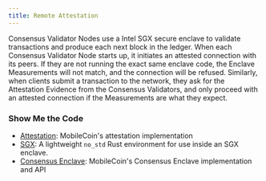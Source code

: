```yaml
---
title: Remote Attestation
---
```

Consensus Validator Nodes use a Intel SGX secure enclave to validate transactions and produce each next block in the 
ledger. When each Consensus Validator Node starts up, it initiates an attested connection with its peers. If they 
are not running the exact same enclave code, the Enclave Measurements will not match, and the connection will be
refused. Similarly, when clients submit a transaction to the network, they ask for the Attestation Evidence from the 
Consensus Validators, and only proceed with an attested connection if the Measurements are what they expect.

### Show Me the Code

* [Attestation](https://github.com/mobilecoinfoundation/mobilecoin/tree/master/attest/core): MobileCoin's attestation implementation
* [SGX](https://github.com/mobilecoinfoundation/mobilecoin/tree/master/sgx): A lightweight `no_std` Rust environment for use inside an SGX enclave.
* [Consensus Enclave](https://github.com/mobilecoinfoundation/mobilecoin/tree/master/consensus/enclave): MobileCoin's Consensus Enclave implementation and API
